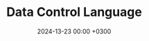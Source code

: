---
layout: post
title: Data Control Language
date: 2024-13-23 00:00 +0300
categories: [Database,SQL]
tags: [sql,database]
---